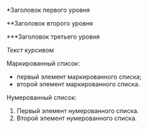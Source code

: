 *Заголовок первого уровня

**Заголовок второго уровня

***Заголовок третьего уровня

*Текст курсивом*

Маркированный список:
- первый элемент маркированного списка;
- второй элемент маркированного списка.

Нумерованный список:
1) Первый элемент нумерованного списка.
2) Второй элемент нумерованного списка.